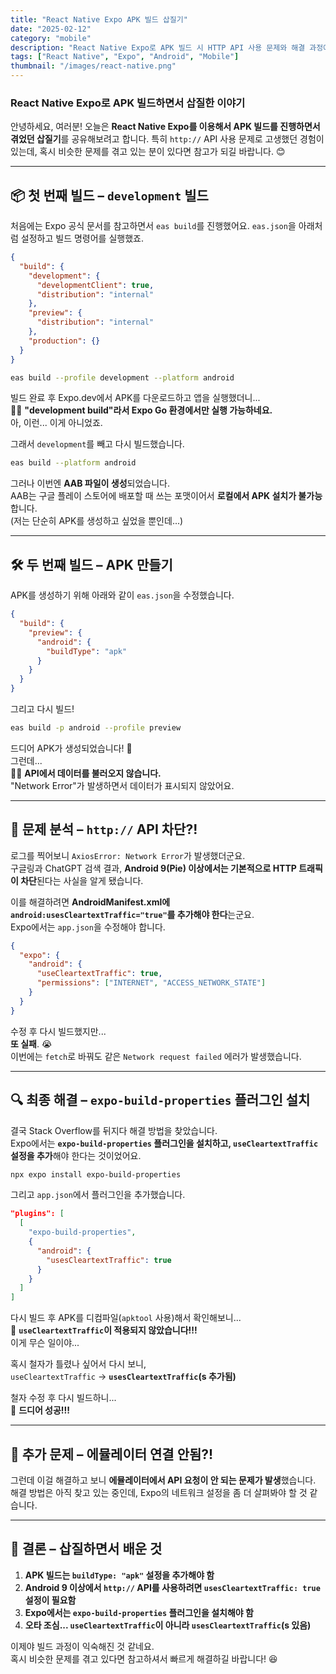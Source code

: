```yaml
---
title: "React Native Expo APK 빌드 삽질기"
date: "2025-02-12"
category: "mobile"
description: "React Native Expo로 APK 빌드 시 HTTP API 사용 문제와 해결 과정에 대한 상세한 가이드"
tags: ["React Native", "Expo", "Android", "Mobile"]
thumbnail: "/images/react-native.png"
---
```


### React Native Expo로 APK 빌드하면서 삽질한 이야기

안녕하세요, 여러분! 오늘은 **React Native Expo를 이용해서 APK 빌드를 진행하면서 겪었던 삽질기**를 공유해보려고 합니다. 특히 `http://` API 사용 문제로 고생했던 경험이 있는데, 혹시 비슷한 문제를 겪고 있는 분이 있다면 참고가 되길 바랍니다. 😊

---

## 📦 첫 번째 빌드 – `development` 빌드

처음에는 Expo 공식 문서를 참고하면서 `eas build`를 진행했어요. `eas.json`을 아래처럼 설정하고 빌드 명령어를 실행했죠.

```json
{
  "build": {
    "development": {
      "developmentClient": true,
      "distribution": "internal"
    },
    "preview": {
      "distribution": "internal"
    },
    "production": {}
  }
}
```

```bash
eas build --profile development --platform android
```

빌드 완료 후 Expo.dev에서 APK를 다운로드하고 앱을 실행했더니...  
🤦‍♂️ **"development build"라서 Expo Go 환경에서만 실행 가능하네요.**  
아, 이런... 이게 아니었죠.

그래서 `development`를 빼고 다시 빌드했습니다.

```bash
eas build --platform android
```

그러나 이번엔 **AAB 파일이 생성**되었습니다.  
AAB는 구글 플레이 스토어에 배포할 때 쓰는 포맷이어서 **로컬에서 APK 설치가 불가능**합니다.  
(저는 단순히 APK를 생성하고 싶었을 뿐인데...)

---

## 🛠 두 번째 빌드 – APK 만들기

APK를 생성하기 위해 아래와 같이 `eas.json`을 수정했습니다.

```json
{
  "build": {
    "preview": {
      "android": {
        "buildType": "apk"
      }
    }
  }
}
```

그리고 다시 빌드!

```bash
eas build -p android --profile preview
```

드디어 APK가 생성되었습니다! 🎉  
그런데...  
🤦‍♂️ **API에서 데이터를 불러오지 않습니다.**  
"Network Error"가 발생하면서 데이터가 표시되지 않았어요.

---

## 🤔 문제 분석 – `http://` API 차단?!

로그를 찍어보니 `AxiosError: Network Error`가 발생했더군요.  
구글링과 ChatGPT 검색 결과, **Android 9(Pie) 이상에서는 기본적으로 HTTP 트래픽이 차단**된다는 사실을 알게 됐습니다.

이를 해결하려면 **AndroidManifest.xml에 `android:usesCleartextTraffic="true"`를 추가해야 한다**는군요.  
Expo에서는 `app.json`을 수정해야 합니다.

```json
{
  "expo": {
    "android": {
      "useCleartextTraffic": true,
      "permissions": ["INTERNET", "ACCESS_NETWORK_STATE"]
    }
  }
}
```

수정 후 다시 빌드했지만...  
**또 실패**. 😭  
이번에는 `fetch`로 바꿔도 같은 `Network request failed` 에러가 발생했습니다.

---

## 🔍 최종 해결 – `expo-build-properties` 플러그인 설치

결국 Stack Overflow를 뒤지다 해결 방법을 찾았습니다.  
Expo에서는 **`expo-build-properties` 플러그인을 설치하고, `useCleartextTraffic` 설정을 추가**해야 한다는 것이었어요.

```bash
npx expo install expo-build-properties
```

그리고 `app.json`에서 플러그인을 추가했습니다.

```json
"plugins": [
  [
    "expo-build-properties",
    {
      "android": {
        "usesCleartextTraffic": true
      }
    }
  ]
]
```

다시 빌드 후 APK를 디컴파일(`apktool` 사용)해서 확인해보니...  
🤯 **`useCleartextTraffic`이 적용되지 않았습니다!!!**  
이게 무슨 일이야...

혹시 철자가 틀렸나 싶어서 다시 보니,  
`useCleartextTraffic` → **`usesCleartextTraffic`(s 추가됨)**

철자 수정 후 다시 빌드하니...  
🎉 **드디어 성공!!!**

---

## 🚨 추가 문제 – 에뮬레이터 연결 안됨?!

그런데 이걸 해결하고 보니 **에뮬레이터에서 API 요청이 안 되는 문제가 발생**했습니다.  
해결 방법은 아직 찾고 있는 중인데, Expo의 네트워크 설정을 좀 더 살펴봐야 할 것 같습니다.

---

## 📌 결론 – 삽질하면서 배운 것

1. **APK 빌드는 `buildType: "apk"` 설정을 추가해야 함**
2. **Android 9 이상에서 `http://` API를 사용하려면 `usesCleartextTraffic: true` 설정이 필요함**
3. **Expo에서는 `expo-build-properties` 플러그인을 설치해야 함**
4. **오타 조심... `useCleartextTraffic`이 아니라 `usesCleartextTraffic`(s 있음)**

이제야 빌드 과정이 익숙해진 것 같네요.  
혹시 비슷한 문제를 겪고 있다면 참고하셔서 빠르게 해결하길 바랍니다! 😆
